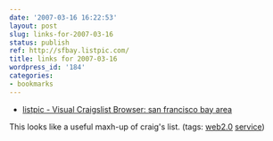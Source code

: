 ```yaml
---
date: '2007-03-16 16:22:53'
layout: post
slug: links-for-2007-03-16
status: publish
ref: http://sfbay.listpic.com/
title: links for 2007-03-16
wordpress_id: '184'
categories:
- bookmarks
---
```




  * [listpic - Visual Craigslist Browser: san francisco bay area](http://sfbay.listpic.com/)




This looks like a useful maxh-up of craig's list. (tags: [web2.0](http://del.icio.us/eob/web2.0) [service](http://del.icio.us/eob/service))






